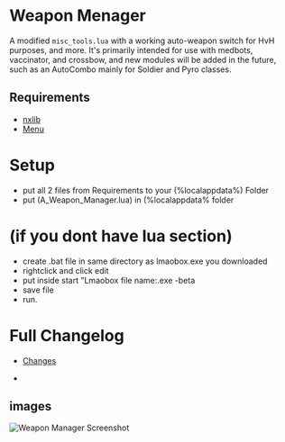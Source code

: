 # Weapon Menager
A modified `misc_tools.lua` with a working auto-weapon switch for HvH purposes, and more. It's primarily intended for use with medbots, vaccinator, and crossbow, and new modules will be added in the future, such as an AutoCombo mainly for Soldier and Pyro classes.


## Requirements
- [nxlib](https://github.com/lnx00/Lmaobox-Library/releases/tag/v0.90)
- [Menu](https://github.com/lnx00/Lmaobox-LUA/blob/main/Menu.lua)

# Setup
- put all 2 files from Requirements to your (%localappdata%) Folder
- put (A_Weapon_Manager.lua) in (%localappdata% folder
# (if you dont have lua section)
- create .bat file in same directory as lmaobox.exe you downloaded
- rightclick and click edit
- put inside start "Lmaobox file name:.exe -beta
- save file
- run.


# Full Changelog
- [Changes](https://github.com/titaniummachine1/Weapon_Manager/compare/v2.0.0-stable...v2.1.0-unstable-beta)

- 
## images

![Weapon Manager Screenshot](https://i.imgur.com/bVMorQp.png)








